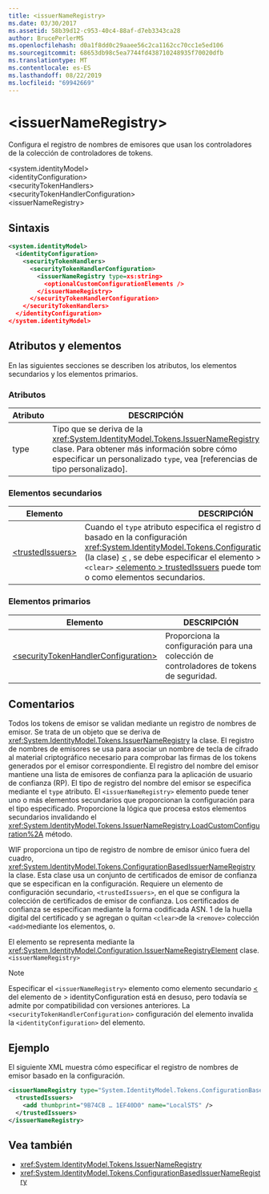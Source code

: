 ```yaml
---
title: <issuerNameRegistry>
ms.date: 03/30/2017
ms.assetid: 58b39d12-c953-40c4-88af-d7eb3343ca28
author: BrucePerlerMS
ms.openlocfilehash: d0a1f8dd0c29aaee56c2ca1162cc70cc1e5ed106
ms.sourcegitcommit: 68653db98c5ea7744fd438710248935f70020dfb
ms.translationtype: MT
ms.contentlocale: es-ES
ms.lasthandoff: 08/22/2019
ms.locfileid: "69942669"
---
```

# <a name="issuernameregistry"></a>\<issuerNameRegistry>
Configura el registro de nombres de emisores que usan los controladores de la colección de controladores de tokens.  
  
 \<system.identityModel>  
\<identityConfiguration>  
\<securityTokenHandlers>  
\<securityTokenHandlerConfiguration>  
\<issuerNameRegistry>  
  
## <a name="syntax"></a>Sintaxis  
  
```xml  
<system.identityModel>  
  <identityConfiguration>  
    <securityTokenHandlers>  
      <securityTokenHandlerConfiguration>  
        <issuerNameRegistry type=xs:string>  
          <optionalCustomConfigurationElements />  
        </issuerNameRegistry>  
      </securityTokenHandlerConfiguration>  
    </securityTokenHandlers>  
  </identityConfiguration>  
</system.identityModel>  
```  
  
## <a name="attributes-and-elements"></a>Atributos y elementos  
 En las siguientes secciones se describen los atributos, los elementos secundarios y los elementos primarios.  
  
### <a name="attributes"></a>Atributos  
  
|Atributo|DESCRIPCIÓN|  
|---------------|-----------------|  
|type|Tipo que se deriva de la <xref:System.IdentityModel.Tokens.IssuerNameRegistry> clase. Para obtener más información sobre cómo especificar un personalizado `type`, vea [referencias de tipo personalizado].|  
  
### <a name="child-elements"></a>Elementos secundarios  
  
|Elemento|DESCRIPCIÓN|  
|-------------|-----------------|  
|[\<trustedIssuers>](trustedissuers.md)|Cuando el `type` atributo especifica el registro del nombre del emisor basado en la configuración <xref:System.IdentityModel.Tokens.ConfigurationBasedIssuerNameRegistry> (la clase) [ \<](trustedissuers.md) , se debe especificar el elemento > de trustedIssuers. El `<add>` `<clear>` [ \<elemento > trustedIssuers](trustedissuers.md) puede tomar los elementos, `<remove>` o como elementos secundarios.|  
  
### <a name="parent-elements"></a>Elementos primarios  
  
|Elemento|DESCRIPCIÓN|  
|-------------|-----------------|  
|[\<securityTokenHandlerConfiguration>](securitytokenhandlerconfiguration.md)|Proporciona la configuración para una colección de controladores de tokens de seguridad.|  
  
## <a name="remarks"></a>Comentarios  
 Todos los tokens de emisor se validan mediante un registro de nombres de emisor. Se trata de un objeto que se deriva de <xref:System.IdentityModel.Tokens.IssuerNameRegistry> la clase. El registro de nombres de emisores se usa para asociar un nombre de tecla de cifrado al material criptográfico necesario para comprobar las firmas de los tokens generados por el emisor correspondiente. El registro del nombre del emisor mantiene una lista de emisores de confianza para la aplicación de usuario de confianza (RP). El tipo de registro del nombre del emisor se especifica mediante el `type` atributo. El `<issuerNameRegistry>` elemento puede tener uno o más elementos secundarios que proporcionan la configuración para el tipo especificado. Proporcione la lógica que procesa estos elementos secundarios invalidando el <xref:System.IdentityModel.Tokens.IssuerNameRegistry.LoadCustomConfiguration%2A> método.  
  
 WIF proporciona un tipo de registro de nombre de emisor único fuera del cuadro, <xref:System.IdentityModel.Tokens.ConfigurationBasedIssuerNameRegistry> la clase. Esta clase usa un conjunto de certificados de emisor de confianza que se especifican en la configuración. Requiere un elemento de configuración secundario, `<trustedIssuers>`, en el que se configura la colección de certificados de emisor de confianza. Los certificados de confianza se especifican mediante la forma codificada ASN. 1 de la huella digital del certificado y se agregan o quitan `<clear>`de la `<remove>` colección `<add>`mediante los elementos, o.  
  
 El elemento se representa mediante la <xref:System.IdentityModel.Configuration.IssuerNameRegistryElement> clase. `<issuerNameRegistry>`  
  
> [!NOTE]
> Especificar el `<issuerNameRegistry>` elemento como elemento secundario [ \<](identityconfiguration.md) del elemento de > identityConfiguration está en desuso, pero todavía se admite por compatibilidad con versiones anteriores. La `<securityTokenHandlerConfiguration>` configuración del elemento invalida la `<identityConfiguration>` del elemento.  
  
## <a name="example"></a>Ejemplo  
 El siguiente XML muestra cómo especificar el registro de nombres de emisor basado en la configuración.  
  
```xml  
<issuerNameRegistry type="System.IdentityModel.Tokens.ConfigurationBasedIssuerNameRegistry, System.IdentityModel, Version=4.0.0.0, Culture=neutral, PublicKeyToken=b77a5c561934e089">  
  <trustedIssuers>  
    <add thumbprint="9B74CB … 1EF40D0" name="LocalSTS" />  
  </trustedIssuers>  
</issuerNameRegistry>  
```  
  
## <a name="see-also"></a>Vea también

- <xref:System.IdentityModel.Tokens.IssuerNameRegistry>
- <xref:System.IdentityModel.Tokens.ConfigurationBasedIssuerNameRegistry>

